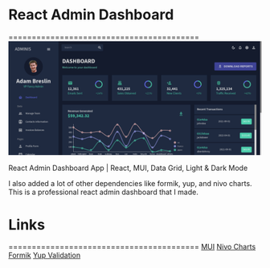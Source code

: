 # React Admin Dashboard
=========================================
![React Dashboard Image](./image.png)

React Admin Dashboard App | React, MUI, Data Grid, Light & Dark Mode

I also added a lot of other dependencies like formik, yup, and nivo charts. This is a professional react admin dashboard that I made.

# Links
=========================================
[MUI](https://mui.com/)
[Nivo Charts](https://nivo.rocks/components/)
[Formik](https://formik.org/docs/overview#installation)
[Yup Validation](https://github.com/jquense/yup)